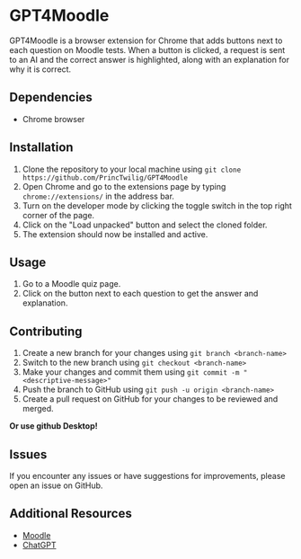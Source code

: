 # GPT4Moodle
GPT4Moodle is a browser extension for Chrome that adds buttons next to each question on Moodle tests. When a button is clicked, a request is sent to an AI and the correct answer is highlighted, along with an explanation for why it is correct.

## Dependencies
+ Chrome browser
## Installation
1. Clone the repository to your local machine using `git clone https://github.com/PrincTwilig/GPT4Moodle`
2. Open Chrome and go to the extensions page by typing `chrome://extensions/` in the address bar.
3. Turn on the developer mode by clicking the toggle switch in the top right corner of the page.
4. Click on the "Load unpacked" button and select the cloned folder.
5. The extension should now be installed and active.
## Usage
1. Go to a Moodle quiz page.
2. Click on the button next to each question to get the answer and explanation.
## Contributing
1. Create a new branch for your changes using `git branch <branch-name>`
2. Switch to the new branch using `git checkout <branch-name>`
3. Make your changes and commit them using `git commit -m "<descriptive-message>"`
4. Push the branch to GitHub using `git push -u origin <branch-name>`
5. Create a pull request on GitHub for your changes to be reviewed and merged.

**Or use github Desktop!**
## Issues
If you encounter any issues or have suggestions for improvements, please open an issue on GitHub.

## Additional Resources
+ [Moodle](https://moodle.wunu.edu.ua/)
+ [ChatGPT](https://chat.openai.com/chat)
